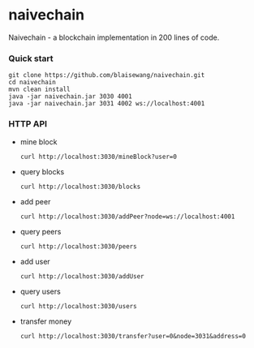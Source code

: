 # naivechain
Naivechain - a blockchain implementation in 200 lines of code.

### Quick start
```
git clone https://github.com/blaisewang/naivechain.git
cd naivechain
mvn clean install
java -jar naivechain.jar 3030 4001
java -jar naivechain.jar 3031 4002 ws://localhost:4001
```


### HTTP API

- mine block

  ```
  curl http://localhost:3030/mineBlock?user=0
  ```

- query blocks

  ```
  curl http://localhost:3030/blocks
  ```

- add peer

  ```
  curl http://localhost:3030/addPeer?node=ws://localhost:4001
  ```

- query peers

  ```
  curl http://localhost:3030/peers
  ```
  
- add user

  ```
  curl http://localhost:3030/addUser
  ```

- query users

  ```
  curl http://localhost:3030/users
  ```
  
- transfer money

  ```
  curl http://localhost:3030/transfer?user=0&node=3031&address=0
  ```
